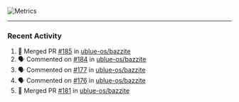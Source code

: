 ![Metrics](https://metrics.lecoq.io/KyleGospo?template=classic&base=header%2C%20activity%2C%20community%2C%20repositories%2C%20metadata&base.indepth=false&base.hireable=false&base.skip=false&config.timezone=America%2FLos_Angeles)

---
### Recent Activity
<!--START_SECTION:activity-->
1. 🎉 Merged PR [#185](https://github.com/ublue-os/bazzite/pull/185) in [ublue-os/bazzite](https://github.com/ublue-os/bazzite)
2. 🗣 Commented on [#184](https://github.com/ublue-os/bazzite/issues/184#issuecomment-1692604778) in [ublue-os/bazzite](https://github.com/ublue-os/bazzite)
3. 🗣 Commented on [#177](https://github.com/ublue-os/bazzite/issues/177#issuecomment-1692303050) in [ublue-os/bazzite](https://github.com/ublue-os/bazzite)
4. 🗣 Commented on [#176](https://github.com/ublue-os/bazzite/issues/176#issuecomment-1692282225) in [ublue-os/bazzite](https://github.com/ublue-os/bazzite)
5. 🎉 Merged PR [#181](https://github.com/ublue-os/bazzite/pull/181) in [ublue-os/bazzite](https://github.com/ublue-os/bazzite)
<!--END_SECTION:activity-->
